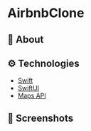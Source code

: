 # AirbnbClone
## :calling: About

## :gear: Technologies
- [Swift](https://developer.apple.com/swift/)
- [SwiftUI](https://developer.apple.com/xcode/swiftui/)
- [Maps API](https://developer.apple.com/documentation/mapkit/map)
  
## :camera_flash: Screenshots
